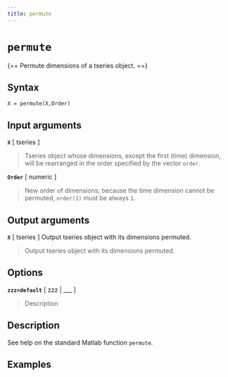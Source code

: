 ```yaml
---
title: permute
---
```


# `permute`

{== Permute dimensions of a tseries object. ==}


## Syntax 

    X = permute(X,Order)


## Input arguments 

__`X`__ [ tseries ] 
>
> Tseries object whose dimensions, except the first
> (time) dimension, will be rearranged in the order specified by the vector
> `order`.
>

__`Order`__ [ numeric ] 
>
> New order of dimensions; because the time
> dimension cannot be permuted, `order(1)` must be always `1`.
>

## Output arguments 

__`X`__ [ tseries ] Output tseries object with its dimensions permuted.
> 
> Output tseries object with its dimensions permuted.
> 


## Options 

__`zzz=default`__ [ zzz | ___ ]
> 
> Description
> 


## Description 

See help on the standard Matlab function `permute`.

## Examples

```matlab
```

